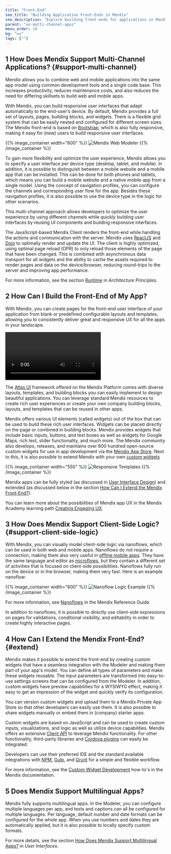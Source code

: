 ```yaml
---
title: "Front-End"
seo_title: "Building Application Front-Ends in Mendix"
seo_description: "Explore building front-ends for applications in Mendix and how to design beautiful apps that support client-side logic and more."
parent: "ux-multi-channel-apps"
menu_order: 10
bg: "ux"
tags: [""]
---
```


## 1 How Does Mendix Support Multi-Channel Applications? {#support-multi-channel}

Mendix allows you to combine web and mobile applications into the same app model using common development tools and a single code base. This increases productivity, reduces maintenance costs, and also reduces the need for differing skillsets to build web and mobile apps.

With Mendix, you can build responsive user interfaces that adapt automatically to the end-user’s device. By default, Mendix provides a full set of layouts, pages, building blocks, and widgets. There is a flexible grid system that can be easily nested and configured for different screen sizes. The Mendix front-end is based on [Bootstrap](https://getbootstrap.com/), which is also fully responsive, making it easy for (new) users to build responsive user interfaces.

{{% image_container width="600" %}}
![Mendix Web Modeler](attachments/web-modeler-test.png)
{{% /image_container %}}

To gain more flexibility and optimize the user experience, Mendix allows you to specify a user interface per device type (desktop, tablet, and mobile). In addition, it is possible to distinguish between a mobile website and a mobile app that can be installed. This can be done for both phones and tablets, which means you can build a mobile website and a native mobile app from a single model. Using the concept of navigation profiles, you can configure the channels and corresponding user flow for the app. Besides these navigation profiles, it is also possible to use the device type in the logic for other scenarios.

This multi-channel approach allows developers to optimize the user experience by using different channels while quickly building user interfaces by reusing UI components and building responsive interfaces.

The JavaScript-based Mendix Client renders the front-end while handling the actions and communication with the server. Mendix uses [ReactJS](https://reactjs.org/) and [Dojo](https://dojotoolkit.org/) to optimally render and update the UI. The client is highly optimized, using optimal page reload (OPR) to only reload those elements of the page that have been changed. This is combined with asynchronous data transport for all widgets and the ability to cache the assets required to render pages and data on the device/browser, reducing round-trips to the server and improving app performance.

For more information, see the section [Runtime](../enterprise-capabilities/architecture-principles) in *Architecture Principles*.

## 2 How Can I Build the Front-End of My App?

With Mendix, you can create pages for the front-end user interface of your application from blank or predefined configurable layouts and templates, allowing you to consistently deliver great and responsive UX for all the apps in your landscape.

<video controls src="attachments/MCA_BuildingResponsivePages-1.mp4">VIDEO</video>

The [Atlas UI](https://atlas.mendix.com) framework offered on the Mendix Platform comes with diverse layouts, templates, and building blocks you can easily implement to design beautiful applications. You can leverage standard Mendix resources to create rich user experiences or create your own company building blocks, layouts, and templates that can be reused in other apps.

Mendix offers various UI elements (called widgets) out of the box that can be used to build these rich user interfaces. Widgets can be placed directly on the page or combined in building blocks. Mendix provides widgets that include basic inputs, buttons, and text boxes as well as widgets for Google Maps, rich text, slider functionality, and much more. The Mendix community also develops, releases, and maintains over 600 hundred open-source custom widgets for use in app development via the [Mendix App Store](https://appstore.mendix.com). Next to this, it is also possible to extend Mendix with your own [custom widgets](#extend)

{{% image_container width="550" %}}
![Responsive Templates](attachments/atlas-ui1.png)
{{% /image_container %}}

Mendix apps can be fully styled (as discussed in [User Interface Design](ui-design)) and extended (as discussed below in the section [How Can I Extend the Mendix Front-End?](#extend)).

You can learn more about the possibilities of Mendix app UX in the Mendix Academy learning path [Creating Engaging UX](https://gettingstarted.mendixcloud.com/link/path/28).

## 3 How Does Mendix Support Client-Side Logic? {#support-client-side-logic}

With Mendix, you can visually model client-side logic via nanoflows, which can be used in both web and mobile apps. Nanoflows do not require a connection, making them also very useful in [offline mobile apps](offline-apps#build-offline). They have the same language and editor as [microflows](https://docs.mendix.com/refguide/microflows), but they contain a different set of activities that is focused on client-side possibilities. Nanoflows fully run on the device or in the browser, making them very fast. Here is an example nanoflow:

{{% image_container width="600" %}}
![Nanoflow Logic Example](attachments/nanoflow.png)
{{% /image_container %}}

For more information, see [Nanoflows](https://docs.mendix.com/refguide/nanoflows) in the Mendix Reference Guide.

In addition to nanoflows, it is possible to directly use client-side expressions on pages for validations, conditional visibility, and editability in order to create highly interactive pages.

## 4 How Can I Extend the Mendix Front-End? {#extend}

Mendix makes it possible to extend the front-end by creating custom widgets that have a seamless integration with the Modeler and making them part of your app's model. You can define all types of parameters and make these widgets reusable. The input parameters are transformed into easy-to-use settings screens that can be configured from the Modeler. In addition, custom widgets have preview capabilities for a WYSIWYG effect, making it easy to get an impression of the widget and quickly verify its configuration.

You can version custom widgets and upload them to a Mendix Private App Store so that other developers can easily use them. It is also possible to share widgets manually or embed them in (company) starter apps.

Custom widgets are based on JavaScript and can be used to create custom inputs, visualizations, and logic as well as utilize device capabilities. Mendix offers an extensive [Client API](https://apidocs.mendix.com/7/client/) to leverage Mendix functionality. For other functionality, third-party libraries and [Cordova plugins](https://cordova.apache.org/plugins/) can easily be integrated.

Developers can use their preferred IDE and the standard available integrations with [NPM](https://www.npmjs.com/), [Gulp](https://gulpjs.com/), and [Grunt](https://gruntjs.com/) for a simple and flexible workflow.

For more information, see the [Custom Widget Development](https://docs.mendix.com/howto/custom-widget-development/) how-to's in the Mendix documentation.

## 5 Does Mendix Support Multilingual Apps?

Mendix fully supports multilingual apps. In the Modeler, you can configure multiple languages per app, and texts and captions can all be configured for multiple languages. Per language, default number and date formats can be configured for the whole app. When you use numbers and dates they are automatically applied, but it is also possible to locally specify custom formats.

For more details, see the section [How Does Mendix Support Multilingual Apps?](../app-lifecycle/user-interfaces#multi-lingual) in *User Interfaces*.
